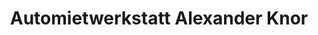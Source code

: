---
title: "Automietwerkstatt Alexander Knor"
url: /legden/automietwerkstatt-alexander-knor/
shop: Autowerkstatt
---